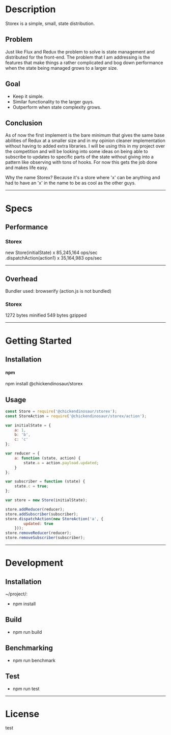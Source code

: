# Description  

Storex is a simple, small, state distribution.

## Problem

Just like Flux and Redux the problem to solve is state management and distributed for the front-end. The problem that I am addressing is the features that make things a rather complicated and bog down performance when the state being managed grows to a larger size.

## Goal

- Keep it simple.
- Similar functionality to the larger guys.
- Outperform when state complexity grows.

## Conclusion

As of now the first implement is the bare minimum that gives the same base abilities of Redux at a smaller size and in my opinion cleaner implementation without having to added extra libraries. I will be using this in my project over the competition and will be looking into some ideas on being able to subscribe to updates to specific parts of the state without giving into a pattern like observing with tons of hooks. For now this gets the job done and makes life easy.

Why the name Storex? Because it's a store where 'x' can be anything and had to have an 'x' in the name to be as cool as the other guys.

---  

# Specs  

## Performance  

### Storex

new Store(initialState) x 85,245,164 ops/sec  
.dispatchAction(action1) x 35,164,983 ops/sec  

---  

## Overhead  

Bundler used: browserify (action.js is not bundled)

### Storex

1272 bytes 	minified
549 bytes 	gzipped

---  

# Getting Started  

## Installation

#### npm  

npm install @chickendinosaur/storex

## Usage

```javascript
const Store = require('@chickendinosaur/storex');
const StoreAction = require('@chickendinosaur/storex/action');

var initialState = {
	a: 1,
	b: 'b',
	c: 'c'
};

var reducer = {
	a: function (state, action) {
		state.a = action.payload.updated;
	}
};

var subscriber = function (state) {
	state.c = true;
};

var store = new Store(initialState);

store.addReducer(reducer);
store.addSubscriber(subscriber);
store.dispatchAction(new StoreAction('a', {
		updated: true
	}));
store.removeReducer(reducer);
store.removeSubscriber(subscriber);
```
---  

# Development  

## Installation  

~/project/:

* npm install

## Build  

* npm run build

## Benchmarking  

* npm run benchmark

## Test  

* npm run test

---  

# License  

test

